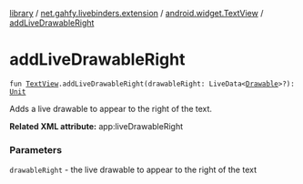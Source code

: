 [library](../../index.md) / [net.gahfy.livebinders.extension](../index.md) / [android.widget.TextView](index.md) / [addLiveDrawableRight](./add-live-drawable-right.md)

# addLiveDrawableRight

`fun `[`TextView`](https://developer.android.com/reference/android/widget/TextView.html)`.addLiveDrawableRight(drawableRight: LiveData<`[`Drawable`](https://developer.android.com/reference/android/graphics/drawable/Drawable.html)`>?): `[`Unit`](https://kotlinlang.org/api/latest/jvm/stdlib/kotlin/-unit/index.html)

Adds a live drawable to appear to the right of the text.

**Related XML attribute:** app:liveDrawableRight

### Parameters

`drawableRight` - the live drawable to appear to the right of the text